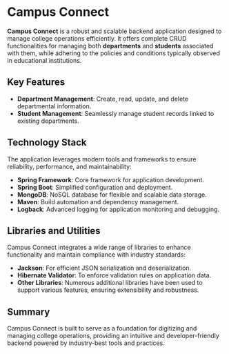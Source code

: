 # Campus Connect

**Campus Connect** is a robust and scalable backend application designed to manage college operations efficiently. It offers complete CRUD functionalities for managing both **departments** and **students** associated with them, while adhering to the policies and conditions typically observed in educational institutions.

## Key Features
- **Department Management**: Create, read, update, and delete departmental information.
- **Student Management**: Seamlessly manage student records linked to existing departments.

## Technology Stack
The application leverages modern tools and frameworks to ensure reliability, performance, and maintainability:
- **Spring Framework**: Core framework for application development.
- **Spring Boot**: Simplified configuration and deployment.
- **MongoDB**: NoSQL database for flexible and scalable data storage.
- **Maven**: Build automation and dependency management.
- **Logback**: Advanced logging for application monitoring and debugging.

## Libraries and Utilities
Campus Connect integrates a wide range of libraries to enhance functionality and maintain compliance with industry standards:
- **Jackson**: For efficient JSON serialization and deserialization.
- **Hibernate Validator**: To enforce validation rules on application data.
- **Other Libraries**: Numerous additional libraries have been used to support various features, ensuring extensibility and robustness.

## Summary
Campus Connect is built to serve as a foundation for digitizing and managing college operations, providing an intuitive and developer-friendly backend powered by industry-best tools and practices.
